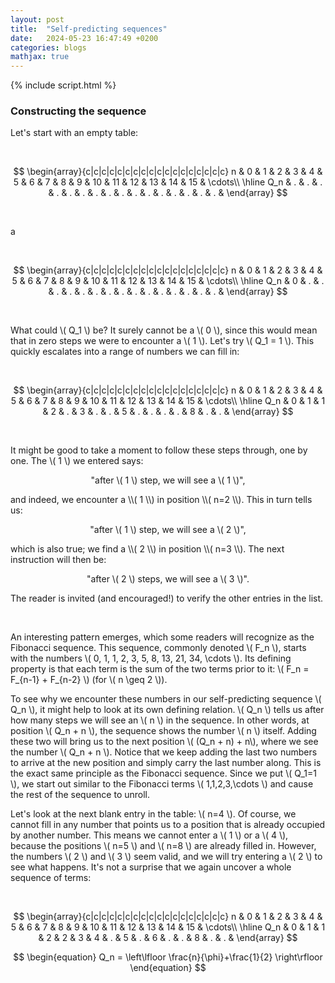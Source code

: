 ```yaml
---
layout: post
title:  "Self-predicting sequences"
date:   2024-05-23 16:47:49 +0200
categories: blogs
mathjax: true
---
```

{% include script.html %}


<h3>Constructing the sequence</h3>
Let's start with an empty table:

&nbsp;

$$
\begin{array}{c|c|c|c|c|c|c|c|c|c|c|c|c|c|c|c|c|c}
n & 0 & 1 & 2 & 3 & 4 & 5 & 6 & 7 & 8 & 9 & 10 & 11 & 12 & 13 & 14 & 15 & \cdots\\
\hline
Q_n & . & . & . & . & . & . & . & . & . & . & . & . & . & . & . & . &
\end{array}
$$

&nbsp;

a

&nbsp;

$$
\begin{array}{c|c|c|c|c|c|c|c|c|c|c|c|c|c|c|c|c|c}
n & 0 & 1 & 2 & 3 & 4 & 5 & 6 & 7 & 8 & 9 & 10 & 11 & 12 & 13 & 14 & 15 & \cdots\\
\hline
Q_n & 0 & . & . & . & . & . & . & . & . & . & . & . & . & . & . & . &
\end{array}
$$

&nbsp;

What could \\( Q_1 \\) be? It surely cannot be a \\( 0 \\), since this would mean that in zero steps we were to encounter a \\( 1 \\). Let's try \\( Q_1 = 1 \\). This quickly escalates into a range of numbers we can fill in:

&nbsp;

$$
\begin{array}{c|c|c|c|c|c|c|c|c|c|c|c|c|c|c|c|c|c}
n & 0 & 1 & 2 & 3 & 4 & 5 & 6 & 7 & 8 & 9 & 10 & 11 & 12 & 13 & 14 & 15 & \cdots\\
\hline
Q_n & 0 & 1 & 1 & 2 & . & 3 & . & . & 5 & . & . & . & . & 8 & . & . &
\end{array}
$$

&nbsp;

It might be good to take a moment to follow these steps through, one by one. The \\( 1 \\) we entered says:
<p style="text-align: center;">"after \( 1 \) step, we will see a \( 1 \)",</p>
and indeed, we encounter a \\( 1 \\) in position \\( n=2 \\). This in turn tells us:
<p style="text-align: center;">"after \( 1 \) step, we will see a \( 2 \)",</p>
which is also true; we find a \\( 2 \\) in position \\( n=3 \\). The next instruction will then be:
<p style="text-align: center;">"after \( 2 \) steps, we will see a \( 3 \)".</p>
The reader is invited (and encouraged!) to verify the other entries in the list.

&nbsp;

An interesting pattern emerges, which some readers will recognize as the Fibonacci sequence. This sequence, commonly denoted \\( F_n \\), starts with the numbers \\( 0, 1, 1, 2, 3, 5, 8, 13, 21, 34, \cdots \\). Its defining property is that each term is the sum of the two terms prior to it: \\( F_n = F_{n-1} + F_{n-2} \\) (for \\( n \geq 2 \\)).

To see why we encounter these numbers in our self-predicting sequence \\( Q_n \\), it might help to look at its own defining relation. \\( Q_n \\) tells us after how many steps we will see an \\( n \\) in the sequence. In other words, at position \\( Q_n + n \\), the sequence shows the number \\( n \\) itself. Adding these two will bring us to the next position \\( (Q_n + n) + n\\), where we see the number \\( Q_n + n \\). Notice that we keep adding the last two numbers to arrive at the new position and simply carry the last number along. This is the exact same principle as the Fibonacci sequence. Since we put \\( Q_1=1 \\), we start out similar to the Fibonacci terms \\( 1,1,2,3,\cdots \\) and cause the rest of the sequence to unroll.

Let's look at the next blank entry in the table: \\( n=4 \\). Of course, we cannot fill in any number that points us to a position that is already occupied by another number. This means we cannot enter a \\( 1 \\) or a \\( 4 \\), because the positions \\( n=5 \\) and \\( n=8 \\) are already filled in. However, the numbers \\( 2 \\) and \\( 3 \\) seem valid, and we will try entering a \\( 2 \\) to see what happens. It's not a surprise that we again uncover a whole sequence of terms:

&nbsp;

$$
\begin{array}{c|c|c|c|c|c|c|c|c|c|c|c|c|c|c|c|c|c}
n & 0 & 1 & 2 & 3 & 4 & 5 & 6 & 7 & 8 & 9 & 10 & 11 & 12 & 13 & 14 & 15 & \cdots\\
\hline
Q_n & 0 & 1 & 1 & 2 & 2 & 3 & 4 & . & 5 & . & 6 & . & . & 8 & . & . &
\end{array}
$$


$$
\begin{equation}
  Q_n = \left\lfloor \frac{n}{\phi}+\frac{1}{2} \right\rfloor
\end{equation}
$$

